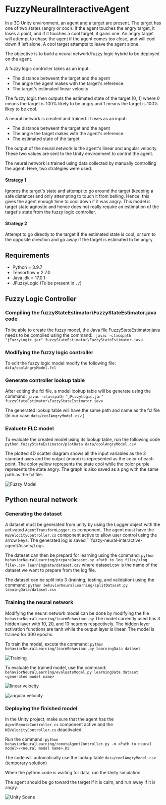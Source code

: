 # FuzzyNeuralInteractiveAgent

In a 3D Unity environment, an agent and a target are present. The target has one of two states (angry or cool). If the agent touches the angry target, it loses a point, and if it touches a cool target, it gains one. An angry target will attempt to chase the agent if the agent comes too close, and will cool down if left alone. A cool target attampts to leave the agent alone.

The objective is to build a neural network/fuzzy logic hybrid to be deployed on the agent.

A fuzzy logic controller takes as an input:
* The distance betweent the target and the agent
* The angle the agent makes with the target's reference
* The target's estimated linear velocity

The fuzzy logic then outputs the estimated state of the target [0, 1] where 0 means the target is 100% likely to be angry and 1 means the target is 100% likey to be cool. 

A neural network is created and trained. It uses as an input:
* The distance betweent the target and the agent
* The angle the target makes with the agent's reference
* The estimated state of the target

The output of the neural network is the agent's linear and angular velocity. These two values are sent to the Unity environment to control the agent.

The neural network is trained using data collected by manually controlling the agent. Here, two strategies were used. 

#### Strategy 1

Ignores the target's state and attempt to go around the target (keeping a safe distance) and only attempting to touch it from behing. Hence, this gives the agent enough time to cool down if it was angry. This model is target state agnostic and hence does not really require an estimation of the target's state from the fuzzy logic controller.

#### Strategy 2

Attempt to go directly to the target if the estimated state is cool, or turn to the opposite direction and go away if the target is estimated to be angry.

## Requirements

* Python = 3.9.7
* Tensorflow = 2.7.0
* Java jdk = 17.0.1
* JFuzzyLogic (To be present in ```./```)

## Fuzzy Logic Controller

### Compiling the fuzzyStateEstimator\FuzzyStateEstimator.java code

To be able to create the fuzzy model, the Java file FuzzyStateEstimator.java needs to be compiled using the command:
``` javac -classpath "jFuzzyLogic.jar" fuzzyStateEstimator\FuzzyStateEstimator.java```

### Modifying the fuzzy logic controller

To edit the fuzzy logic model modify the following file:
``` data/coolAngryModel.fcl```

### Generate controller lookup table

After editing the fcl file, a model lookup table will be generate using the command:
``` javac -classpath "jFuzzyLogic.jar" fuzzyStateEstimator\FuzzyStateEstimator.java ```

The generated lookup table will have the same path and name as the fcl file (In our case ``` data/coolAngryModel.csv ``` )

### Evaluete FLC model

To evaluate the created model using its lookup table, run the following code
``` python fuzzyStateEstimator/plotData data/coolAngryModel.csv ```

The plotted 4D scatter diagram shows all the input variables as the 3 standard axes and the output (mood) is represented as the color of each point.
The color yellow represents the state cool while the color purple represents the state angry.
The graph is also saved as a png with the same path as the fcl file.

![Fuzzy Model](data/coolAngryModelStates.png)

## Python neural network

### Generating the dataset

A dataset must be generated from unity by using the Logger object with the activated ``` AgentTransformLogger.cs ``` component.
The agent must have the ``` KBVelocityController.cs ``` component active to allow user control using the arrow keys.
The generated log is saved ```fuzzy-neural-interactive-agent/Assets/Logs

The dateset can then be prepard for learning using the command:
 ``` python behaviorNeuralLearning/prepareDataset.py <Path to log file>/<log file>.csv learningData/dataset.csv ```
 where dataset.csv is the name of the dataset we want to prepare from the log file.

 The dataset can be split into 3 (training, testing, and validation) using the command:
 ``` python behaviorNeuralLearning/splitDataset.py leaningData/dataset.csv ```

 ### Training the neural network

 Modifying the neural network model can be done by modifying the file ``` behaviorNeuralLearning/learnBehaviour.py```
 The model currently used has 3 hidden layer with 10, 20, and 10 neurons respectively.
 The hidden layer activation functions are tanh while the output layer is linear.
 The model is trained for 300 epochs.

 To train the model, excute the command:
``` python behaviorNeuralLearning/learnBehaviour.py learningData dataset ```

![Training](learningData/Strategy2/mlp_tanh_linear_10x20x10_2021-12-12-16-57-37_loss.png)

To evaluate the trained model, use the command:
``` behaviorNeuralLearning/evaluateModel.py learningData dataset <generated model name> ```


![linear velocity](learningData/Strategy2/strategy2_grid_mlp_tanh_linear_10x20x10_2021-12-12-16-57-37_linearVelo.png)


![angular velocity](learningData/Strategy2/strategy2_grid_mlp_tanh_linear_10x20x10_2021-12-12-16-57-37_angularVelo.png)

### Deploying the finished model

In the Unity project, make sure that the agent has the ``` AgentRemoteController.cs ``` component active and the ``` KBVelocityController.cs ``` deactivated.

Run the command:
``` python behaviorNeuralLearning/remoteAgentController.py -m <Path to neural model>/<neural model name>.h5 ```

The code will automatically use the lookup table ``` data/coolAngryModel.csv ``` (temporary solution)

When the python code is waiting for data, run the Unity simulation.

The agent should be go toward the target if it is calm, and run away if it is angry.

![Unity Scene](Scene_screenshot.png)